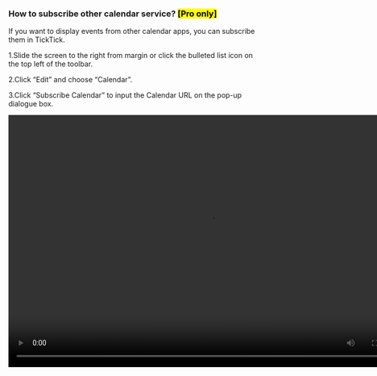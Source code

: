 ### How to subscribe other calendar service? <mark>[Pro only]
If you want to display events from other calendar apps, you can subscribe them in TickTick.


1.Slide the screen to the right from margin or click the bulleted list icon on the top left of the toolbar.

2.Click “Edit” and choose “Calendar”.

3.Click “Subscribe Calendar” to input the Calendar URL on the pop-up dialogue box.

<video width="800" height="500" controls="controls">
  <source https://www.youtube.com/watch?v=SesNHLZpVP4&list=PLbWRKVi0_aTEwRLCS5T4MD0wCQU_ve8xW&index=3="movie.ogg" type="video/ogg">
  <source https://www.youtube.com/watch?v=SesNHLZpVP4&list=PLbWRKVi0_aTEwRLCS5T4MD0wCQU_ve8xW&index=3="movie.mp4" type="video/mp4">
Your browser does not support the video tag.
</video>
